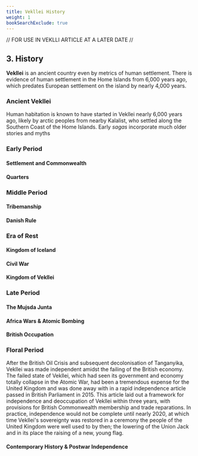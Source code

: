 ```yaml
---
title: Vekllei History
weight: 1
bookSearchExclude: true
---
```


// FOR USE IN VEKLLI ARTICLE AT A LATER DATE //

## 3. History

<div id="intro">
<b>Vekllei</b> is an ancient country even by metrics of human settlement. There is evidence of human settlement in the Home Islands from 6,000 years ago, which predates European settlement on the island by nearly 4,000 years.
</div>

### Ancient Vekllei

Human habitation is known to have started in Vekllei nearly 6,000 years ago, likely by arctic peoples from nearby Kalalist, who settled along the Southern Coast of the Home Islands. Early *sagas* incorporate much older stories and myths

### Early Period
#### Settlement and Commonwealth

#### Quarters

### Middle Period
#### Tribemanship

#### Danish Rule

### Era of Rest
#### Kingdom of Iceland

#### Civil War

#### Kingdom of Vekllei

### Late Period
#### The Mujsda Junta

#### Africa Wars & Atomic Bombing

#### British Occupation

### Floral Period

After the British Oil Crisis and subsequent decolonisation of Tanganyika, Vekllei was made independent amidst the failing of the British economy. The failed state of Vekllei, which had seen its government and economy totally collapse in the Atomic War, had been a tremendous expense for the United Kingdom and was done away with in a rapid independence article passed in British Parliament in 2015. This article laid out a framework for independence and deoccupation of Vekllei within three years, with provisions for British Commonwealth membership and trade reparations. In practice, independence would not be complete until nearly 2020, at which time Vekllei's sovereignty was restored in a ceremony the people of the United Kingdom were well used to by then; the lowering of the Union Jack and in its place the raising of a new, young flag.

#### Contemporary History & Postwar Independence
